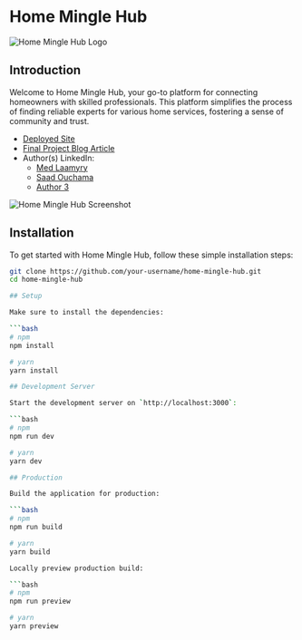 # Home Mingle Hub

![Home Mingle Hub Logo](https://home-mingle.vercel.app/images/Home-mangle-logo.png)

## Introduction

Welcome to Home Mingle Hub, your go-to platform for connecting homeowners with skilled professionals. This platform simplifies the process of finding reliable experts for various home services, fostering a sense of community and trust.

-   [Deployed Site](https://home-mingle.vercel.app/)
-   [Final Project Blog Article](link-to-blog-article)
-   Author(s) LinkedIn:
    -   [Med Laamyry](https://www.linkedin.com/in/medlaamyry/)
    -   [Saad Ouchama](https://ma.linkedin.com/in/saadouchama)
    -   [Author 3](link-to-author-3)

![Home Mingle Hub Screenshot](https://imgur.com/Mt978tu.png)

## Installation

To get started with Home Mingle Hub, follow these simple installation steps:

````bash
git clone https://github.com/your-username/home-mingle-hub.git
cd home-mingle-hub

## Setup

Make sure to install the dependencies:

```bash
# npm
npm install

# yarn
yarn install

## Development Server

Start the development server on `http://localhost:3000`:

```bash
# npm
npm run dev

# yarn
yarn dev

## Production

Build the application for production:

```bash
# npm
npm run build

# yarn
yarn build

Locally preview production build:

```bash
# npm
npm run preview

# yarn
yarn preview
````
